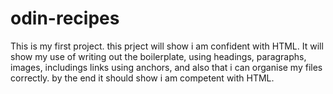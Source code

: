 # odin-recipes
This is my first project. this prject will show i am confident with HTML. It will show my use of writing out the boilerplate, using headings, paragraphs, images, includings links using anchors, and also that i can organise my files correctly. by the end it should show i am competent with HTML.
